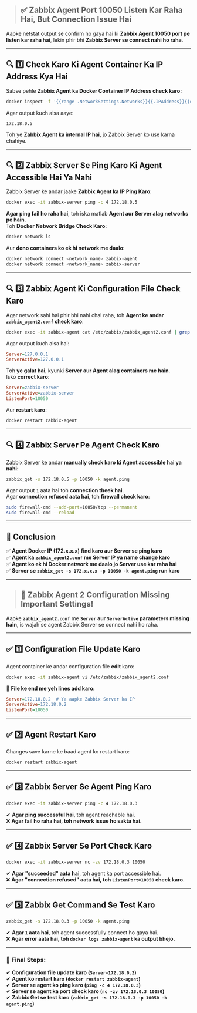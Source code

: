 > ## ✅ **Zabbix Agent Port 10050 Listen Kar Raha Hai, But Connection Issue Hai**  
Aapke netstat output se confirm ho gaya hai ki **Zabbix Agent 10050 port pe listen kar raha hai**, lekin phir bhi **Zabbix Server se connect nahi ho raha**.  

---

## **🔍 1️⃣ Check Karo Ki Agent Container Ka IP Address Kya Hai**  
Sabse pehle **Zabbix Agent ka Docker Container IP Address check karo:**  

```bash
docker inspect -f '{{range .NetworkSettings.Networks}}{{.IPAddress}}{{end}}' zabbix-agent
```
Agar output kuch aisa aaye:  
```
172.18.0.5
```
Toh ye **Zabbix Agent ka internal IP hai**, jo Zabbix Server ko use karna chahiye.  

---

## **🔍 2️⃣ Zabbix Server Se Ping Karo Ki Agent Accessible Hai Ya Nahi**  
Zabbix Server ke andar jaake **Zabbix Agent ka IP Ping Karo**:  

```bash
docker exec -it zabbix-server ping -c 4 172.18.0.5
```
**Agar ping fail ho raha hai**, toh iska matlab **Agent aur Server alag networks pe hain**.  
Toh **Docker Network Bridge Check Karo:**  
```bash
docker network ls
```
Aur **dono containers ko ek hi network me daalo**:  
```bash
docker network connect <network_name> zabbix-agent
docker network connect <network_name> zabbix-server
```

---

## **🔍 3️⃣ Zabbix Agent Ki Configuration File Check Karo**  
Agar network sahi hai phir bhi nahi chal raha, toh **Agent ke andar `zabbix_agent2.conf` check karo**:  

```bash
docker exec -it zabbix-agent cat /etc/zabbix/zabbix_agent2.conf | grep "Server="
```
Agar output kuch aisa hai:  
```ini
Server=127.0.0.1
ServerActive=127.0.0.1
```
Toh **ye galat hai**, kyunki **Server aur Agent alag containers me hain**.  
Isko **correct karo**:  
```ini
Server=zabbix-server
ServerActive=zabbix-server
ListenPort=10050
```
Aur **restart karo**:  
```bash
docker restart zabbix-agent
```

---

## **🔍 4️⃣ Zabbix Server Pe Agent Check Karo**  
Zabbix Server ke andar **manually check karo ki Agent accessible hai ya nahi:**  

```bash
zabbix_get -s 172.18.0.5 -p 10050 -k agent.ping
```
Agar output `1` aata hai toh **connection theek hai**.  
Agar **connection refused aata hai**, toh **firewall check karo**:

```bash
sudo firewall-cmd --add-port=10050/tcp --permanent
sudo firewall-cmd --reload
```

---

## **📌 Conclusion**
✅ **Agent Docker IP (172.x.x.x) find karo aur Server se ping karo**  
✅ **Agent ka `zabbix_agent2.conf` me Server IP ya name change karo**  
✅ **Agent ko ek hi Docker network me daalo jo Server use kar raha hai**  
✅ **Server se `zabbix_get -s 172.x.x.x -p 10050 -k agent.ping` run karo**  

<hr>

> ## **🚀 Zabbix Agent 2 Configuration Missing Important Settings!**  

Aapke **`zabbix_agent2.conf`** me **`Server` aur `ServerActive` parameters missing hain**, is wajah se agent Zabbix Server se connect nahi ho raha.  

---

## **✅ 1️⃣ Configuration File Update Karo**  
Agent container ke andar configuration file **edit** karo:  
```bash
docker exec -it zabbix-agent vi /etc/zabbix/zabbix_agent2.conf
```
🔹 **File ke end me yeh lines add karo:**  
```ini
Server=172.18.0.2  # Ya aapke Zabbix Server ka IP  
ServerActive=172.18.0.2
ListenPort=10050
```
  
---

## **✅ 2️⃣ Agent Restart Karo**  
Changes save karne ke baad agent ko restart karo:  
```bash
docker restart zabbix-agent
```

---

## **✅ 3️⃣ Zabbix Server Se Agent Ping Karo**  
```bash
docker exec -it zabbix-server ping -c 4 172.18.0.3
```
✔ **Agar ping successful hai**, toh agent reachable hai.  
❌ **Agar fail ho raha hai, toh network issue ho sakta hai.**  

---

## **✅ 4️⃣ Zabbix Server Se Port Check Karo**  
```bash
docker exec -it zabbix-server nc -zv 172.18.0.3 10050
```
✔ **Agar "succeeded" aata hai**, toh agent ka port accessible hai.  
❌ **Agar "connection refused" aata hai, toh `ListenPort=10050` check karo.**  

---

## **✅ 5️⃣ Zabbix Get Command Se Test Karo**  
```bash
zabbix_get -s 172.18.0.3 -p 10050 -k agent.ping
```
✔ **Agar `1` aata hai**, toh agent successfully connect ho gaya hai.  
❌ **Agar error aata hai, toh `docker logs zabbix-agent` ka output bhejo.**  

---

### **📌 Final Steps:**
✔ **Configuration file update karo (`Server=172.18.0.2`)**  
✔ **Agent ko restart karo (`docker restart zabbix-agent`)**  
✔ **Server se agent ko ping karo (`ping -c 4 172.18.0.3`)**  
✔ **Server se agent ka port check karo (`nc -zv 172.18.0.3 10050`)**  
✔ **Zabbix Get se test karo (`zabbix_get -s 172.18.0.3 -p 10050 -k agent.ping`)**  
